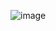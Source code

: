 ![image](https://user-images.githubusercontent.com/42132857/82735208-9402d180-9d3d-11ea-866f-a2ac59043138.png)
